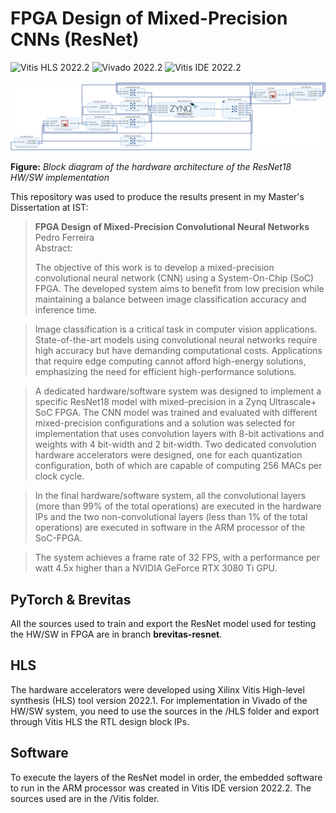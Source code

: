 # FPGA Design of Mixed-Precision CNNs (ResNet)

![Vitis HLS 2022.2](https://img.shields.io/badge/Vitis_HLS-2022.2-red.svg?style=plastic)
![Vivado 2022.2](https://img.shields.io/badge/Vivado-2022.2-red.svg?style=plastic)
![Vitis IDE 2022.2](https://img.shields.io/badge/Vitis_IDE-2022.2-red.svg?style=plastic)

![image](./vivado-block-design-interface-view.png)

**Figure:** *Block diagram of the hardware architecture of the ResNet18 HW/SW implementation*

This repository was used to produce the results present in my Master's Dissertation at IST:

> **FPGA Design of Mixed-Precision Convolutional Neural Networks** <br>
> Pedro Ferreira <br>
> Abstract:
> 
> The objective of this work is to develop a mixed-precision convolutional neural network (CNN) using a System-On-Chip (SoC) FPGA. The developed system aims to benefit from low precision while maintaining a balance between image classification accuracy and inference time.

> Image classification is a critical task in computer vision applications. State-of-the-art models using convolutional neural networks require high accuracy but have demanding computational costs. Applications that require edge computing cannot afford high-energy solutions, emphasizing the need for efficient high-performance solutions.

> A dedicated hardware/software system was designed to implement a specific ResNet18 model with mixed-precision in a Zynq Ultrascale+ SoC FPGA. The CNN model was trained and evaluated with different mixed-precision configurations and a solution was selected for implementation that uses convolution layers with 8-bit activations and weights with 4 bit-width and 2 bit-width. Two dedicated convolution hardware accelerators were designed, one for each quantization configuration, both of which are capable of computing 256 MACs per clock cycle.

> In the final hardware/software system, all the convolutional layers (more than 99% of the total operations) are executed in the hardware IPs and the two non-convolutional layers (less than 1% of the total operations) are executed in software in the ARM processor of the SoC-FPGA.

> The system achieves a frame rate of 32 FPS, with a performance per watt 4.5x higher than a NVIDIA GeForce RTX 3080 Ti GPU. 

## PyTorch & Brevitas

All the sources used to train and export the ResNet model used for testing the HW/SW in FPGA are in branch **brevitas-resnet**.

## HLS

The hardware accelerators were developed using Xilinx Vitis High-level synthesis (HLS) tool version 2022.1. For implementation in Vivado of the HW/SW system, you need to use the sources in the /HLS folder and export through Vitis HLS the RTL design block IPs.

## Software

To execute the layers of the ResNet model in order, the embedded software to run in the ARM processor was created in Vitis IDE version 2022.2. The sources used are in the /Vitis folder.
